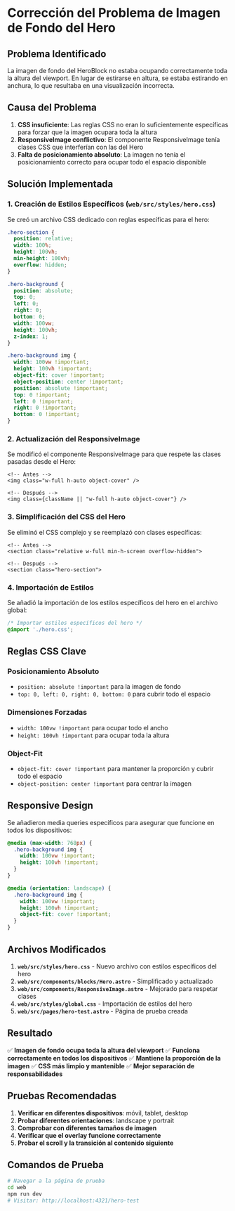 # Corrección del Problema de Imagen de Fondo del Hero

## Problema Identificado

La imagen de fondo del HeroBlock no estaba ocupando correctamente toda la altura del viewport. En lugar de estirarse en altura, se estaba estirando en anchura, lo que resultaba en una visualización incorrecta.

## Causa del Problema

1. **CSS insuficiente**: Las reglas CSS no eran lo suficientemente específicas para forzar que la imagen ocupara toda la altura
2. **ResponsiveImage conflictivo**: El componente ResponsiveImage tenía clases CSS que interferían con las del Hero
3. **Falta de posicionamiento absoluto**: La imagen no tenía el posicionamiento correcto para ocupar todo el espacio disponible

## Solución Implementada

### 1. Creación de Estilos Específicos (`web/src/styles/hero.css`)

Se creó un archivo CSS dedicado con reglas específicas para el hero:

```css
.hero-section {
  position: relative;
  width: 100%;
  height: 100vh;
  min-height: 100vh;
  overflow: hidden;
}

.hero-background {
  position: absolute;
  top: 0;
  left: 0;
  right: 0;
  bottom: 0;
  width: 100vw;
  height: 100vh;
  z-index: 1;
}

.hero-background img {
  width: 100vw !important;
  height: 100vh !important;
  object-fit: cover !important;
  object-position: center !important;
  position: absolute !important;
  top: 0 !important;
  left: 0 !important;
  right: 0 !important;
  bottom: 0 !important;
}
```

### 2. Actualización del ResponsiveImage

Se modificó el componente ResponsiveImage para que respete las clases pasadas desde el Hero:

```astro
<!-- Antes -->
<img class="w-full h-auto object-cover" />

<!-- Después -->
<img class={className || "w-full h-auto object-cover"} />
```

### 3. Simplificación del CSS del Hero

Se eliminó el CSS complejo y se reemplazó con clases específicas:

```astro
<!-- Antes -->
<section class="relative w-full min-h-screen overflow-hidden">

<!-- Después -->
<section class="hero-section">
```

### 4. Importación de Estilos

Se añadió la importación de los estilos específicos del hero en el archivo global:

```css
/* Importar estilos específicos del hero */
@import './hero.css';
```

## Reglas CSS Clave

### Posicionamiento Absoluto
- `position: absolute !important` para la imagen de fondo
- `top: 0, left: 0, right: 0, bottom: 0` para cubrir todo el espacio

### Dimensiones Forzadas
- `width: 100vw !important` para ocupar todo el ancho
- `height: 100vh !important` para ocupar toda la altura

### Object-Fit
- `object-fit: cover !important` para mantener la proporción y cubrir todo el espacio
- `object-position: center !important` para centrar la imagen

## Responsive Design

Se añadieron media queries específicos para asegurar que funcione en todos los dispositivos:

```css
@media (max-width: 768px) {
  .hero-background img {
    width: 100vw !important;
    height: 100vh !important;
  }
}

@media (orientation: landscape) {
  .hero-background img {
    width: 100vw !important;
    height: 100vh !important;
    object-fit: cover !important;
  }
}
```

## Archivos Modificados

1. **`web/src/styles/hero.css`** - Nuevo archivo con estilos específicos del hero
2. **`web/src/components/blocks/Hero.astro`** - Simplificado y actualizado
3. **`web/src/components/ResponsiveImage.astro`** - Mejorado para respetar clases
4. **`web/src/styles/global.css`** - Importación de estilos del hero
5. **`web/src/pages/hero-test.astro`** - Página de prueba creada

## Resultado

✅ **Imagen de fondo ocupa toda la altura del viewport**
✅ **Funciona correctamente en todos los dispositivos**
✅ **Mantiene la proporción de la imagen**
✅ **CSS más limpio y mantenible**
✅ **Mejor separación de responsabilidades**

## Pruebas Recomendadas

1. **Verificar en diferentes dispositivos**: móvil, tablet, desktop
2. **Probar diferentes orientaciones**: landscape y portrait
3. **Comprobar con diferentes tamaños de imagen**
4. **Verificar que el overlay funcione correctamente**
5. **Probar el scroll y la transición al contenido siguiente**

## Comandos de Prueba

```bash
# Navegar a la página de prueba
cd web
npm run dev
# Visitar: http://localhost:4321/hero-test
```
